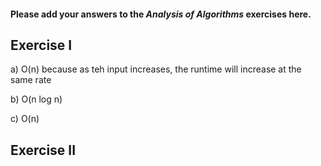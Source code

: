 #### Please add your answers to the ***Analysis of  Algorithms*** exercises here.

## Exercise I

a) O(n) because as teh input increases, the runtime will increase at the same rate


b) O(n log n)


c) O(n)

## Exercise II


